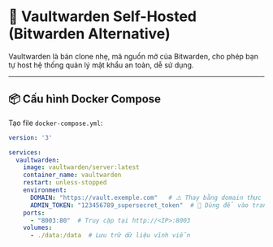 # 🚀 Vaultwarden Self-Hosted (Bitwarden Alternative)

Vaultwarden là bản clone nhẹ, mã nguồn mở của Bitwarden, cho phép bạn tự host hệ thống quản lý mật khẩu an toàn, dễ sử dụng.

---

## 📦 Cấu hình Docker Compose

Tạo file `docker-compose.yml`:

```yaml
version: '3'

services:
  vaultwarden:
    image: vaultwarden/server:latest
    container_name: vaultwarden
    restart: unless-stopped
    environment:
      DOMAIN: "https://vault.exemple.com"   # ⚠️ Thay bằng domain thực tế
      ADMIN_TOKEN: "123456789_supersecret_token"  # 🔐 Dùng để vào trang quản trị
    ports:
      - "8003:80"  # Truy cập tại http://<IP>:8003
    volumes:
      - ./data:/data  # Lưu trữ dữ liệu vĩnh viễn
